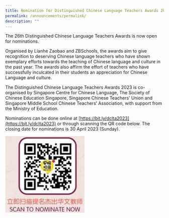 ```yaml
---
title: Nomination for Distinguished Chinese Language Teachers Awards 2023
permalink: /announcements/permalink/
description: ""
---
```

The 26th Distinguished Chinese Language Teachers Awards is now open for nominations. 

Organised by Lianhe Zaobao and ZBSchools, the awards aim to give recognition to deserving Chinese language teachers who have shown exemplary efforts towards the teaching of Chinese language and culture in the past year. The awards also affirm the effort of teachers who have successfully inculcated in their students an appreciation for Chinese Language and culture.

The Distinguished Chinese Language Teachers Awards 2023 is co-organised by Singapore Centre for Chinese Language, The Society of Chinese Education Singapore, Singapore Chinese Teachers’ Union and Singapore Middle School Chinese Teachers’ Association, with support from the Ministry of Education.

Nominations can be done online at [https://bit.ly/dclta2023](https://bit.ly/dclta2023) or through scanning the QR code below. The closing date for nominations is 30 April 2023 (Sunday).


<img src="/images/Announcements/Nomination%20for%20Distinguished%20Chinese%20Language%20Teachers%20Awards%202023.jpg" style="width:50%">

[](/files/Announcements/Distinguished%20CL%20Teachers%20Awards%20Poster%202023.pdf)